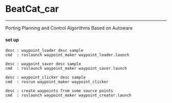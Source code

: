# BeatCat_car
---
Porting Planning and Control Algorithms Based on Autoware

#### set up
```
desc : waypoint_loader desc sample
cmd  : roslaunch waypoint_maker waypoint_loader.launch

desc : waypoint_saver desc sample
cmd  : roslaunch waypoint_maker waypoint_saver.launch

desc : waypoint_clicker desc sample
cmd  : rosrun waypoint_maker waypoint_clicker

desc : create waypoints from some source points
cmd  : roslaunch waypoint_maker waypoint_creator.launch
```

